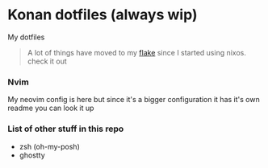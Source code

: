 # Konan dotfiles (always wip)

My dotfiles

> A lot of things have moved to my [flake](https://github.com/GMkonan/flake) since I started using nixos. check it
out


### Nvim

My neovim config is here but since it's a bigger configuration it has it's own readme you can look it up

### List of other stuff in this repo

- zsh (oh-my-posh)
- ghostty
